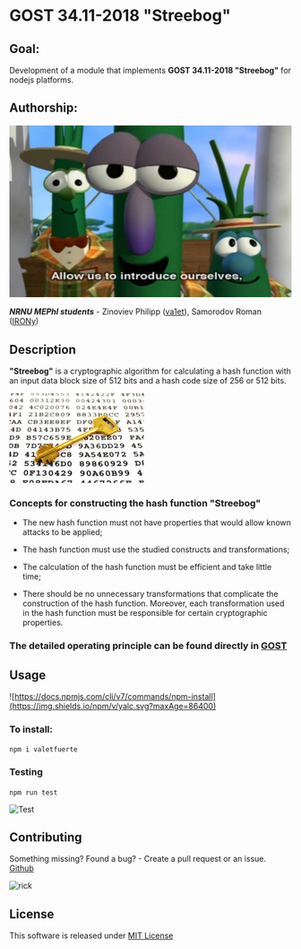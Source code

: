 # GOST 34.11-2018 "Streebog"

## Goal:

Development of a module that implements **GOST 34.11-2018 "Streebog"** for
nodejs platforms.

## Authorship:

![introduse](https://github.com/drevesina51/images/blob/main/Screenshot_1.png)

***NRNU MEPhI students*** - Zinoviev Philipp ([va1et](https://github.com/va1et)), Samorodov Roman ([IRONy](https://github.com/drevesina51))

## Description

**"Streebog"** is a cryptographic algorithm for calculating a hash function with an input data block size of 512 bits and a hash code size of 256 or 512 bits.

![encryption](https://github.com/drevesina51/images/blob/main/ea998544329ec16cb9434c929cd44f5f.jpg)

### Concepts for constructing the hash function "Streebog"

* The new hash function must not have properties that would allow known attacks to be applied;

* The hash function must use the studied constructs and transformations;

* The calculation of the hash function must be efficient and take little time;

* There should be no unnecessary transformations that complicate the construction of the hash function. Moreover, each transformation used in the hash function must be responsible for certain cryptographic properties.

### **The detailed operating principle can be found directly in [GOST](https://github.com/drevesina51/images/blob/main/1200095035.pdf)** 

## Usage
![https://docs.npmjs.com/cli/v7/commands/npm-install](https://img.shields.io/npm/v/yalc.svg?maxAge=86400)

### To install: 

```npm i valetfuerte```

### Testing

```npm run test```

![Test](https://github.com/drevesina51/images/blob/main/QVMna4NzxU0.jpg)

## Contributing

Something missing? Found a bug? - Create a pull request or an issue.
[Github](https://github.com/va1et/Big_PP2)

![rick](https://github.com/drevesina51/images/blob/main/7b7F.gif)

## License

This software is released under [MIT License](http://www.opensource.org/licenses/mit-license.php)

